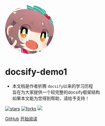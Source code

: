 <img width="160px" style="border-radius: 50%" bor src="style/head_portrait.jpg">

# **docsify-demo1**

- 本文档是作者折腾 ```docsify```以来的学习历程<br>旨在为大家提供一个较完整的docsify框架结构<br>如果本文能为您得到帮助，请给予支持！

[![stars](https://badgen.net/github/stars/mochazi/docsify-demo?color=4ab8a1)](https://github.com/mochazi/docsify-demo)
[![forks](https://badgen.net/github/forks/mochazi/docsify-demo?color=4ab8a1)](https://github.com/mochazi/docsify-demo)
![](https://img.shields.io/badge/%E6%91%B8%E9%B1%BC-%E7%A8%8B%E5%BA%8F%E5%91%98-green)

[GitHub](https://github.com/mochazi/docsify-demo)
[开始阅读](?id=中文文档)
